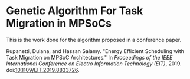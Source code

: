 # Genetic Algorithm For Task Migration in MPSoCs
This is the work done for the algorithm proposed in a conference paper.

Rupanetti, Dulana, and Hassan Salamy. "Energy Efficient Scheduling with Task Migration on MPSoC Architectures." In *Proceedings of the IEEE International Conference on Electro Information Technology (EIT)*, 2019. doi:[10.1109/EIT.2019.8833726](https://doi.org/10.1109/EIT.2019.8833726).
